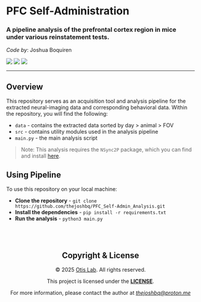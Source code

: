 # PFC Self-Administration
### A pipeline analysis of the prefrontal cortex region in mice under various reinstatement tests.

*Code by*: Joshua Boquiren

[![](https://img.shields.io/badge/@thejoshbq-grey?style=for-the-badge&logo=github)](https://github.com/thejoshbq)
[![](https://img.shields.io/badge/@thejoshbq-grey?style=for-the-badge&logo=X)](https://x.com/thejoshbq)
[![](https://img.shields.io/badge/Otis_Lab-grey?style=for-the-badge)](https://www.otis-lab.org/)

---

## Overview

This repository serves as an acquisition tool and analysis pipeline for the extracted neural-imaging data and corresponding behavioral data.
Within the repository, you will find the following:

- `data` - contains the extracted data sorted by day > animal > FOV
- `src` - contains utility modules used in the analysis pipeline
- `main.py` - the main analysis script

> Note: This analysis requires the `NSync2P` package, which you can find and install [here](https://github.com/otis-lab-musc/nsync2p).

## Using Pipeline

To use this repository on your local machine:

- **Clone the repository** - `git clone https://github.com/thejoshbq/PFC_Self-Admin_Analysis.git`
- **Install the dependencies** - `pip install -r requirements.txt`
- **Run the analysis** - `python3 main.py`

<br><br>
<div align="center">
  <h2>Copyright & License</h2>
  <p>© 2025 <a href="http://www.otis-lab.org">Otis Lab</a>. All rights reserved.</p>
  <p>This project is licensed under the <a href=""><strong>LICENSE</strong></a>.</p>
  <p>For more information, please contact the author at <a href="mailto:thejoshbq@proton.me"><i>thejoshbq@proton.me</i></a>
</div>

